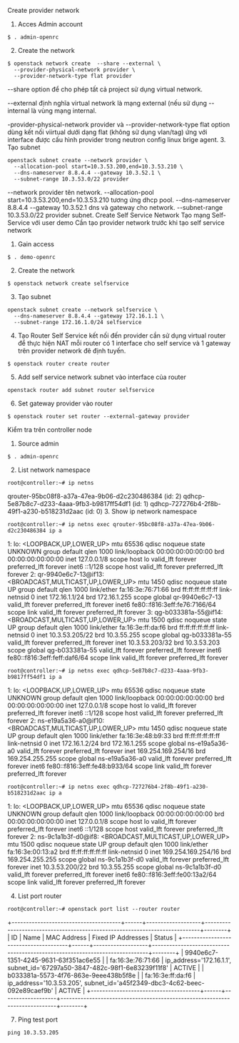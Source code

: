 Create provider network
1. Acces Admin account
```
$ . admin-openrc
```
2. Create the network
```
$ openstack network create  --share --external \
  --provider-physical-network provider \
  --provider-network-type flat provider
```
--share option để cho phép tất cả project sử dụng virtual network.

--external định nghĩa virtual network là mạng external (nếu sử dụng --internal là vùng mạng internal.

-provider-physical-network provider và --provider-network-type flat option dùng kết nối viirtual dưới dạng flat (không sử dụng vlan/tag) ứng với interface được cấu hình provider trong neutron config linux brige agent.
3. Tạo subnet
```
openstack subnet create --network provider \
  --allocation-pool start=10.3.53.200,end=10.3.53.210 \
  --dns-nameserver 8.8.4.4 --gateway 10.3.52.1 \
  --subnet-range 10.3.53.0/22 provider
```
--network provider tên network.
--allocation-pool start=10.3.53.200,end=10.3.53.210 tương ứng dhcp pool.
--dns-nameserver 8.8.4.4 --gateway 10.3.52.1 dns và gateway cho network.
--subnet-range 10.3.53.0/22 provider subnet.
Create Self Service Network
Tạo mạng Self-Service với user demo Cần tạo provider network trước khi tạo self service network

1. Gain access
```
$ . demo-openrc
```
2. Create the network
```
$ openstack network create selfservice
```
3. Tạo subnet
```
openstack subnet create --network selfservice \
  --dns-nameserver 8.8.4.4 --gateway 172.16.1.1 \
  --subnet-range 172.16.1.0/24 selfservice
```
4. Tạo Router Self Service kết nối đến provider cần sử dụng virtual router để thực hiện NAT mỗi router có 1 interface cho self service và 1 gateway trên provider network đê định tuyến.
```
$ openstack router create router
```
5. Add self service network subnet vào interface của router
```
openstack router add subnet router selfservice
```
6. Set gateway provider vào router
```
$ openstack router set router --external-gateway provider
```
Kiểm tra trên controller node
1. Source admin
```
$ . admin-openrc
```
2. List network namespace
```
root@controller:~# ip netns
```
qrouter-95bc08f8-a37a-47ea-9b06-d2c230486384 (id: 2)
qdhcp-5e87b8c7-d233-4aaa-9fb3-b9817ff54df1 (id: 1)
qdhcp-727276b4-2f8b-49f1-a230-b518231d2aac (id: 0)
3. Show ip network namespace
```
root@controller:~# ip netns exec qrouter-95bc08f8-a37a-47ea-9b06-d2c230486384 ip a
```
1: lo: <LOOPBACK,UP,LOWER_UP> mtu 65536 qdisc noqueue state UNKNOWN group default qlen 1000
    link/loopback 00:00:00:00:00:00 brd 00:00:00:00:00:00
    inet 127.0.0.1/8 scope host lo
       valid_lft forever preferred_lft forever
    inet6 ::1/128 scope host 
       valid_lft forever preferred_lft forever
2: qr-9940e6c7-13@if13: <BROADCAST,MULTICAST,UP,LOWER_UP> mtu 1450 qdisc noqueue state UP group default qlen 1000
    link/ether fa:16:3e:76:71:66 brd ff:ff:ff:ff:ff:ff link-netnsid 0
    inet 172.16.1.1/24 brd 172.16.1.255 scope global qr-9940e6c7-13
       valid_lft forever preferred_lft forever
    inet6 fe80::f816:3eff:fe76:7166/64 scope link 
       valid_lft forever preferred_lft forever
3: qg-b033381a-55@if14: <BROADCAST,MULTICAST,UP,LOWER_UP> mtu 1500 qdisc noqueue state UP group default qlen 1000
    link/ether fa:16:3e:ff:da:f6 brd ff:ff:ff:ff:ff:ff link-netnsid 0
    inet 10.3.53.205/22 brd 10.3.55.255 scope global qg-b033381a-55
       valid_lft forever preferred_lft forever
    inet 10.3.53.203/32 brd 10.3.53.203 scope global qg-b033381a-55
       valid_lft forever preferred_lft forever
    inet6 fe80::f816:3eff:feff:daf6/64 scope link 
       valid_lft forever preferred_lft forever
```
root@controller:~# ip netns exec qdhcp-5e87b8c7-d233-4aaa-9fb3-b9817ff54df1 ip a
```
1: lo: <LOOPBACK,UP,LOWER_UP> mtu 65536 qdisc noqueue state UNKNOWN group default qlen 1000
    link/loopback 00:00:00:00:00:00 brd 00:00:00:00:00:00
    inet 127.0.0.1/8 scope host lo
       valid_lft forever preferred_lft forever
    inet6 ::1/128 scope host 
       valid_lft forever preferred_lft forever
2: ns-e19a5a36-a0@if10: <BROADCAST,MULTICAST,UP,LOWER_UP> mtu 1450 qdisc noqueue state UP group default qlen 1000
    link/ether fa:16:3e:48:b9:33 brd ff:ff:ff:ff:ff:ff link-netnsid 0
    inet 172.16.1.2/24 brd 172.16.1.255 scope global ns-e19a5a36-a0
       valid_lft forever preferred_lft forever
    inet 169.254.169.254/16 brd 169.254.255.255 scope global ns-e19a5a36-a0
       valid_lft forever preferred_lft forever
    inet6 fe80::f816:3eff:fe48:b933/64 scope link 
       valid_lft forever preferred_lft forever
```
root@controller:~# ip netns exec qdhcp-727276b4-2f8b-49f1-a230-b518231d2aac ip a
```
1: lo: <LOOPBACK,UP,LOWER_UP> mtu 65536 qdisc noqueue state UNKNOWN group default qlen 1000
    link/loopback 00:00:00:00:00:00 brd 00:00:00:00:00:00
    inet 127.0.0.1/8 scope host lo
       valid_lft forever preferred_lft forever
    inet6 ::1/128 scope host 
       valid_lft forever preferred_lft forever
2: ns-9c1a1b3f-d0@if8: <BROADCAST,MULTICAST,UP,LOWER_UP> mtu 1500 qdisc noqueue state UP group default qlen 1000
    link/ether fa:16:3e:00:13:a2 brd ff:ff:ff:ff:ff:ff link-netnsid 0
    inet 169.254.169.254/16 brd 169.254.255.255 scope global ns-9c1a1b3f-d0
       valid_lft forever preferred_lft forever
    inet 10.3.53.200/22 brd 10.3.55.255 scope global ns-9c1a1b3f-d0
       valid_lft forever preferred_lft forever
    inet6 fe80::f816:3eff:fe00:13a2/64 scope link 
       valid_lft forever preferred_lft forever

4. List port router
```
root@controller:~# openstack port list --router router
```
+--------------------------------------+------+-------------------+----------------------------------------------------------------------------+--------+
| ID                                   | Name | MAC Address       | Fixed IP Addresses                                                         | Status |
+--------------------------------------+------+-------------------+----------------------------------------------------------------------------+--------+
| 9940e6c7-1351-4245-9631-63f351ac6e55 |      | fa:16:3e:76:71:66 | ip_address='172.16.1.1', subnet_id='67297a50-3847-482c-98f1-6e83239f11f8'  | ACTIVE |
| b033381a-5573-4f76-863e-9eee438b5f8e |      | fa:16:3e:ff:da:f6 | ip_address='10.3.53.205', subnet_id='a45f2349-dbc3-4c62-beec-092e89caef9b' | ACTIVE |
+--------------------------------------+------+-------------------+----------------------------------------------------------------------------+--------+

7. Ping test port
```
ping 10.3.53.205
```
